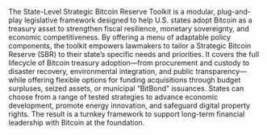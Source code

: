 The State-Level Strategic Bitcoin Reserve Toolkit is a modular, plug-and-play legislative framework designed to help U.S. states adopt Bitcoin as a treasury asset to strengthen fiscal resilience, monetary sovereignty, and economic competitiveness. By offering a menu of adaptable policy components, the toolkit empowers lawmakers to tailor a Strategic Bitcoin Reserve (SBR) to their state’s specific needs and priorities. It covers the full lifecycle of Bitcoin treasury adoption—from procurement and custody to disaster recovery, environmental integration, and public transparency—while offering flexible options for funding acquisitions through budget surpluses, seized assets, or municipal “BitBond” issuances. States can choose from a range of tested strategies to advance economic development, promote energy innovation, and safeguard digital property rights. The result is a turnkey framework to support long-term financial leadership with Bitcoin at the foundation.
